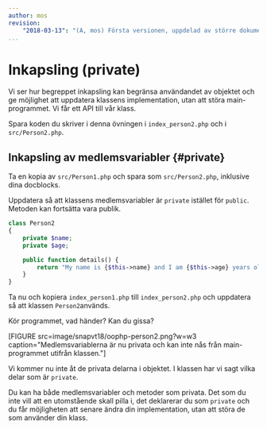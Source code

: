 ```yaml
---
author: mos
revision:
    "2018-03-13": "(A, mos) Första versionen, uppdelad av större dokument."
...
```

Inkapsling (private)
==================================

Vi ser hur begreppet inkapsling kan begränsa användandet av objektet och ge möjlighet att uppdatera klassens implementation, utan att störa main-programmet. Vi får ett API till vår klass.

Spara koden du skriver i denna övningen i `index_person2.php` och i `src/Person2.php`.



Inkapsling av medlemsvariabler {#private}
----------------------------------

Ta en kopia av `src/Person1.php` och spara som `src/Person2.php`, inklusive dina docblocks.

Uppdatera så att klassens medlemsvariabler är `private` istället för `public`. Metoden kan fortsätta vara publik.

```php
class Person2
{
    private $name;
    private $age;

    public function details() {
        return "My name is {$this->name} and I am {$this->age} years old.";
    }
}
```

Ta nu och kopiera `index_person1.php` till `index_person2.php` och uppdatera så att klassen `Person2`används.

Kör programmet, vad händer? Kan du gissa?

[FIGURE src=image/snapvt18/oophp-person2.png?w=w3 caption="Medlemsvariablerna är nu privata och kan inte nås från main-programmet utifrån klassen."]

Vi kommer nu inte åt de privata delarna i objektet. I klassen har vi sagt vilka delar som är `private`.

Du kan ha både medlemsvariabler och metoder som privata. Det som du inte vill att en utomstående skall pilla i, det deklarerar du som `private` och du får möjligheten att senare ändra din implementation, utan att störa de som använder din klass.
